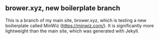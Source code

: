## brower.xyz, new boilerplate branch

This is a branch of my main site, brower.xyz, which is testing a new boilierplate called MinWiz (https://minwiz.com/). It is significantly more lightweight than the main site, which was generated with Jekyll.
